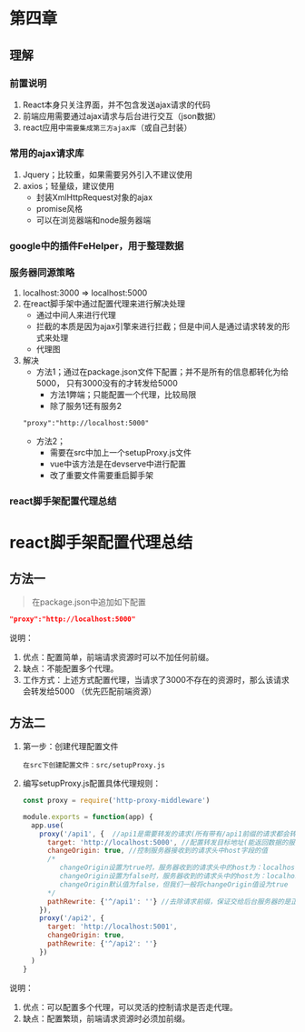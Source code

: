 # 第四章
## 理解
### 前置说明
1. React本身只关注界面，并不包含发送ajax请求的代码
2. 前端应用需要通过ajax请求与后台进行交互（json数据）
3. react应用中`需要集成第三方ajax库`（或自己封装）

### 常用的ajax请求库
1. Jquery；比较重，如果需要另外引入不建议使用
2. axios；轻量级，建议使用
    - 封装XmlHttpRequest对象的ajax
    - promise风格
    - 可以在浏览器端和node服务器端

### google中的插件FeHelper，用于整理数据

### 服务器同源策略
1. localhost:3000 => localhost:5000
2. 在react脚手架中通过配置代理来进行解决处理
    - 通过中间人来进行代理
    - 拦截的本质是因为ajax引擎来进行拦截；但是中间人是通过请求转发的形式来处理
    - 代理图
3. 解决
    - 方法1；通过在package.json文件下配置；并不是所有的信息都转化为给5000，
    只有3000没有的才转发给5000
        - 方法1弊端；只能配置一个代理，比较局限
        - 除了服务1还有服务2
    ```
    "proxy":"http://localhost:5000"
    ```
    - 方法2；
        - 需要在src中加上一个setupProxy.js文件
        - vue中该方法是在devserve中进行配置
        - 改了重要文件需要重启脚手架

### react脚手架配置代理总结
# react脚手架配置代理总结



## 方法一

> 在package.json中追加如下配置

```json
"proxy":"http://localhost:5000"
```

说明：

1. 优点：配置简单，前端请求资源时可以不加任何前缀。
2. 缺点：不能配置多个代理。
3. 工作方式：上述方式配置代理，当请求了3000不存在的资源时，那么该请求会转发给5000 （优先匹配前端资源）



## 方法二

1. 第一步：创建代理配置文件

   ```
   在src下创建配置文件：src/setupProxy.js
   ```

2. 编写setupProxy.js配置具体代理规则：

   ```js
   const proxy = require('http-proxy-middleware')
   
   module.exports = function(app) {
     app.use(
       proxy('/api1', {  //api1是需要转发的请求(所有带有/api1前缀的请求都会转发给5000)
         target: 'http://localhost:5000', //配置转发目标地址(能返回数据的服务器地址)
         changeOrigin: true, //控制服务器接收到的请求头中host字段的值
         /*
         	changeOrigin设置为true时，服务器收到的请求头中的host为：localhost:5000
         	changeOrigin设置为false时，服务器收到的请求头中的host为：localhost:3000
         	changeOrigin默认值为false，但我们一般将changeOrigin值设为true
         */
         pathRewrite: {'^/api1': ''} //去除请求前缀，保证交给后台服务器的是正常请求地址(必须配置)
       }),
       proxy('/api2', { 
         target: 'http://localhost:5001',
         changeOrigin: true,
         pathRewrite: {'^/api2': ''}
       })
     )
   }
   ```

说明：

1. 优点：可以配置多个代理，可以灵活的控制请求是否走代理。
2. 缺点：配置繁琐，前端请求资源时必须加前缀。

